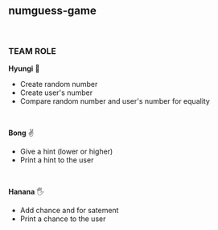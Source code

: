 ## numguess-game

<br>

### TEAM ROLE

__Hyungi__ 👏️ 

- Create random number   
- Create user's number    
- Compare random number and user's number for equality     
<br>

__Bong__ ✌️

- Give a hint (lower or higher)   
- Print a hint to the user    
<br>

__Hanana__ 🖐️

- Add chance and for satement    
- Print a chance to the user    



